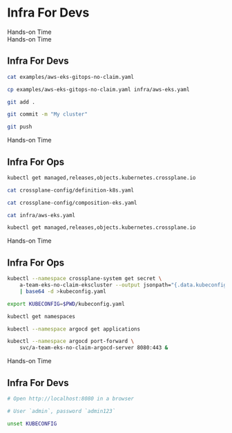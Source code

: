 <!-- .slide: class="center dark" -->
<!-- .slide: data-background="../img/background/hands-on.jpg" -->
# Infra For Devs

<div class="label">Hands-on Time</div>


<!-- .slide: class="dark" -->
<div class="eyebrow"> </div>
<div class="label">Hands-on Time</div>

## Infra For Devs

```bash
cat examples/aws-eks-gitops-no-claim.yaml

cp examples/aws-eks-gitops-no-claim.yaml infra/aws-eks.yaml

git add .

git commit -m "My cluster"

git push
```


<!-- .slide: class="dark" -->
<div class="eyebrow"> </div>
<div class="label">Hands-on Time</div>

## Infra For Ops

```bash
kubectl get managed,releases,objects.kubernetes.crossplane.io

cat crossplane-config/definition-k8s.yaml

cat crossplane-config/composition-eks.yaml

cat infra/aws-eks.yaml

kubectl get managed,releases,objects.kubernetes.crossplane.io
```


<!-- .slide: class="dark" -->
<div class="eyebrow"> </div>
<div class="label">Hands-on Time</div>

## Infra For Ops

```bash
kubectl --namespace crossplane-system get secret \
    a-team-eks-no-claim-ekscluster --output jsonpath="{.data.kubeconfig}" \
    | base64 -d >kubeconfig.yaml

export KUBECONFIG=$PWD/kubeconfig.yaml

kubectl get namespaces

kubectl --namespace argocd get applications

kubectl --namespace argocd port-forward \
    svc/a-team-eks-no-claim-argocd-server 8080:443 &
```


<!-- .slide: class="dark" -->
<div class="eyebrow"> </div>
<div class="label">Hands-on Time</div>

## Infra For Devs

```bash
# Open http://localhost:8080 in a browser

# User `admin`, password `admin123`

unset KUBECONFIG
```


<!-- .slide: data-background="../img/products/crossplane.png" data-background-size="contain" -->